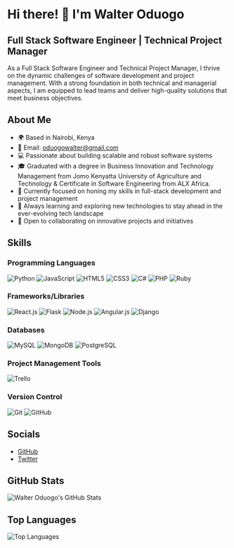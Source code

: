 # Hi there! 👋 I'm Walter Oduogo

## Full Stack Software Engineer | Technical Project Manager

As a Full Stack Software Engineer and Technical Project Manager, I thrive on the dynamic challenges of software development and project management. With a strong foundation in both technical and managerial aspects, I am equipped to lead teams and deliver high-quality solutions that meet business objectives.

## About Me

- 🌍 Based in Nairobi, Kenya
- 📧 Email: oduogowalter@gmail.com
- 💻 Passionate about building scalable and robust software systems
- 🎓 Graduated with a degree in Business Innovation and Technology Management from Jomo Kenyatta University of Agriculture and Technology & Certificate in Software Engineering from ALX Africa.
- 🚀 Currently focused on honing my skills in full-stack development and project management
- 🌱 Always learning and exploring new technologies to stay ahead in the ever-evolving tech landscape
- 🤝 Open to collaborating on innovative projects and initiatives

## Skills

### Programming Languages
![Python](https://img.shields.io/badge/Python-3776AB?style=for-the-badge&logo=python&logoColor=white)
![JavaScript](https://img.shields.io/badge/JavaScript-F7DF1E?style=for-the-badge&logo=javascript&logoColor=black)
![HTML5](https://img.shields.io/badge/HTML5-E34F26?style=for-the-badge&logo=html5&logoColor=white)
![CSS3](https://img.shields.io/badge/CSS3-1572B6?style=for-the-badge&logo=css3&logoColor=white)
![C#](https://img.shields.io/badge/C%23-239120?style=for-the-badge&logo=c-sharp&logoColor=white)
![PHP](https://img.shields.io/badge/PHP-777BB4?style=for-the-badge&logo=php&logoColor=white)
![Ruby](https://img.shields.io/badge/Ruby-CC342D?style=for-the-badge&logo=ruby&logoColor=white)

### Frameworks/Libraries
![React.js](https://img.shields.io/badge/React-61DAFB?style=for-the-badge&logo=react&logoColor=black)
![Flask](https://img.shields.io/badge/Flask-000000?style=for-the-badge&logo=flask&logoColor=white)
![Node.js](https://img.shields.io/badge/Node.js-43853D?style=for-the-badge&logo=node.js&logoColor=white)
![Angular.js](https://img.shields.io/badge/Angular-DD0031?style=for-the-badge&logo=angular&logoColor=white)
![Django](https://img.shields.io/badge/Django-092E20?style=for-the-badge&logo=django&logoColor=white)

### Databases
![MySQL](https://img.shields.io/badge/MySQL-4479A1?style=for-the-badge&logo=mysql&logoColor=white)
![MongoDB](https://img.shields.io/badge/MongoDB-47A248?style=for-the-badge&logo=mongodb&logoColor=white)
![PostgreSQL](https://img.shields.io/badge/PostgreSQL-316192?style=for-the-badge&logo=postgresql&logoColor=white)

### Project Management Tools
![Trello](https://img.shields.io/badge/Trello-0079BF?style=for-the-badge&logo=trello&logoColor=white)

### Version Control
![Git](https://img.shields.io/badge/Git-F05032?style=for-the-badge&logo=git&logoColor=white)
![GitHub](https://img.shields.io/badge/GitHub-181717?style=for-the-badge&logo=github&logoColor=white)

## Socials

- [GitHub](https://github.com/OduogoWalter)
- [Twitter](https://twitter.com/Taall_Dark)

## GitHub Stats

![Walter Oduogo's GitHub Stats](https://github-readme-stats.vercel.app/api?username=OduogoWalter&show_icons=true&theme=radical)

## Top Languages

![Top Languages](https://github-readme-stats.vercel.app/api/top-langs/?username=OduogoWalter&layout=compact)
